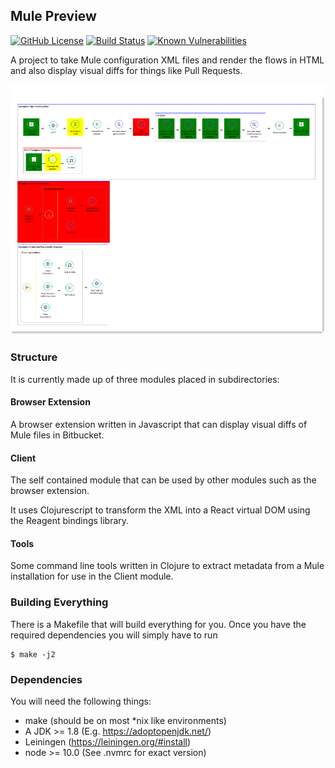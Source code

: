 ## Mule Preview

[![GitHub License](https://img.shields.io/github/license/agiledigital/mule-preview.svg)](https://github.com/agiledigital/mule-preview/blob/master/LICENSE)
[![Build Status](https://travis-ci.com/agiledigital/mule-preview.svg?branch=master)](https://travis-ci.com/agiledigital/mule-preview)
[![Known Vulnerabilities](https://snyk.io/test/github/agiledigital/mule-preview/badge.svg)](https://snyk.io/test/github/agiledigital/mule-preview)

A project to take Mule configuration XML files and render the flows in HTML
and also display visual diffs for things like Pull Requests.

![Example screenshot showing rendered flows](https://raw.githubusercontent.com/NoxHarmonium/mule-preview/master/doc/example.PNG "Example screenshot showing rendered flows")

### Structure

It is currently made up of three modules placed in subdirectories:

#### Browser Extension

A browser extension written in Javascript that can display visual diffs of Mule files in Bitbucket.

#### Client

The self contained module that can be used by other modules such as the browser extension.

It uses Clojurescript to transform the XML into a React virtual DOM
using the Reagent bindings library.

#### Tools

Some command line tools written in Clojure to extract metadata from a Mule installation
for use in the Client module.

### Building Everything

There is a Makefile that will build everything for you. Once you have the required dependencies you will simply have to run

    $ make -j2
  
### Dependencies

You will need the following things:

- make (should be on most \*nix like environments)
- A JDK >= 1.8 (E.g. https://adoptopenjdk.net/)
- Leiningen (https://leiningen.org/#install)
- node >= 10.0 (See .nvmrc for exact version)
